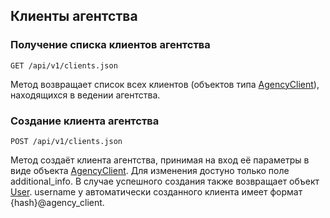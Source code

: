 ## Клиенты агентства


### Получение списка клиентов агентства
`GET /api/v1/clients.json`

<p>Метод возвращает список всех клиентов (объектов типа <a href="#object_agencyclient">AgencyClient</a>), находящихся в ведении агентства.</p>


### Создание клиента агентства
`POST /api/v1/clients.json`

<p>Метод создаёт клиента агентства, принимая на вход её параметры в виде
объекта <a href="#object_agencyclient">AgencyClient</a>. Для изменения достуно только поле additional_info.
В случае успешного создания также возвращает объект <a href="#object_user">User</a>. username у
автоматически созданного клиента имеет формат {hash}@agency_client.</p>

